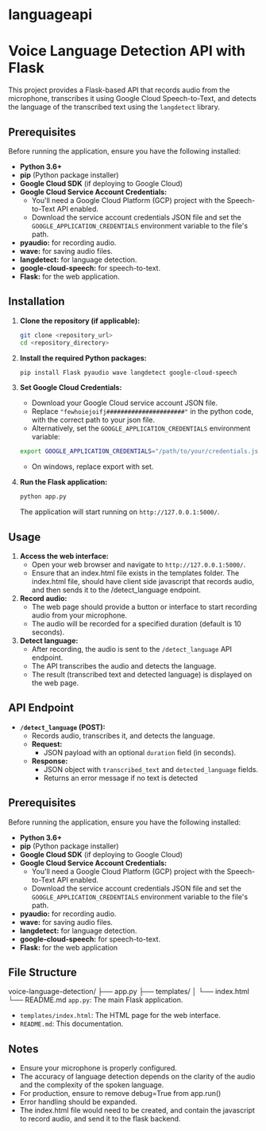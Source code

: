 # languageapi
# Voice Language Detection API with Flask

This project provides a Flask-based API that records audio from the microphone, transcribes it using Google Cloud Speech-to-Text, and detects the language of the transcribed text using the `langdetect` library.

## Prerequisites

Before running the application, ensure you have the following installed:

* **Python 3.6+**
* **pip** (Python package installer)
* **Google Cloud SDK** (if deploying to Google Cloud)
* **Google Cloud Service Account Credentials:**
    * You'll need a Google Cloud Platform (GCP) project with the Speech-to-Text API enabled.
    * Download the service account credentials JSON file and set the `GOOGLE_APPLICATION_CREDENTIALS` environment variable to the file's path.
* **pyaudio:** for recording audio.
* **wave:** for saving audio files.
* **langdetect:** for language detection.
* **google-cloud-speech:** for speech-to-text.
* **Flask:** for the web application.

## Installation

1.  **Clone the repository (if applicable):**

    ```bash
    git clone <repository_url>
    cd <repository_directory>
    ```

2.  **Install the required Python packages:**

    ```bash
    pip install Flask pyaudio wave langdetect google-cloud-speech
    ```

3.  **Set Google Cloud Credentials:**

    * Download your Google Cloud service account JSON file.
    * Replace `"fewhoiejoifj######################"` in the python code, with the correct path to your json file.
    * Alternatively, set the `GOOGLE_APPLICATION_CREDENTIALS` environment variable:

    ```bash
    export GOOGLE_APPLICATION_CREDENTIALS="/path/to/your/credentials.json"
    ```
    * On windows, replace export with set.

4.  **Run the Flask application:**

    ```bash
    python app.py
    ```

    The application will start running on `http://127.0.0.1:5000/`.

## Usage

1.  **Access the web interface:**
    * Open your web browser and navigate to `http://127.0.0.1:5000/`.
    * Ensure that an index.html file exists in the templates folder. The index.html file, should have client side javascript that records audio, and then sends it to the /detect_language endpoint.
2.  **Record audio:**
    * The web page should provide a button or interface to start recording audio from your microphone.
    * The audio will be recorded for a specified duration (default is 10 seconds).
3.  **Detect language:**
    * After recording, the audio is sent to the `/detect_language` API endpoint.
    * The API transcribes the audio and detects the language.
    * The result (transcribed text and detected language) is displayed on the web page.

## API Endpoint

* **`/detect_language` (POST):**
    * Records audio, transcribes it, and detects the language.
    * **Request:**
        * JSON payload with an optional `duration` field (in seconds).
    * **Response:**
        * JSON object with `transcribed_text` and `detected_language` fields.
        * Returns an error message if no text is detected

## Prerequisites

Before running the application, ensure you have the following installed:

* **Python 3.6+**
* **pip** (Python package installer)
* **Google Cloud SDK** (if deploying to Google Cloud)
* **Google Cloud Service Account Credentials:**
    * You'll need a Google Cloud Platform (GCP) project with the Speech-to-Text API enabled.
    * Download the service account credentials JSON file and set the `GOOGLE_APPLICATION_CREDENTIALS` environment variable to the file's path.
* **pyaudio:** for recording audio.
* **wave:** for saving audio files.
* **langdetect:** for language detection.
* **google-cloud-speech:** for speech-to-text.
* **Flask:** for the web application

## File Structure

voice-language-detection/
├── app.py
├── templates/
│   └── index.html
└── README.md
`app.py`: The main Flask application.
* `templates/index.html`: The HTML page for the web interface.
* `README.md`: This documentation.

## Notes

* Ensure your microphone is properly configured.
* The accuracy of language detection depends on the clarity of the audio and the complexity of the spoken language.
* For production, ensure to remove debug=True from app.run()
* Error handling should be expanded.
* The index.html file would need to be created, and contain the javascript to record audio, and send it to the flask backend.
